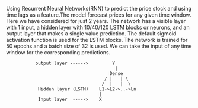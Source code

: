 Using Recurrent Neural Networks(RNN) to predict the price stock and using time lags as a feature.The model forecast prices for any given time window. Here we have considered for just 2 years.
The network has a visible layer with 1 input, a hidden layer with 10/40/120 LSTM blocks or neurons, and an output layer that makes a single value prediction. The default sigmoid activation function is used for the LSTM blocks. The network is trained for 50 epochs and a batch size of 32 is used.
We can take the input of any time window for the corresponding predictions. 

               output layer ------>         Y
                                             |
                                           Dense
                                         / |   | \
                                        /  |   |  \
                Hidden layer (LSTM)    L1->L2->..->Ln
                                       |
                Input layer  ----->    X

